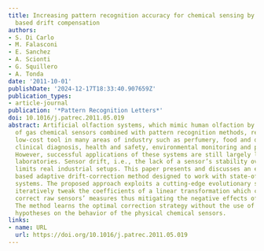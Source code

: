 ```yaml
---
title: Increasing pattern recognition accuracy for chemical sensing by evolutionary
  based drift compensation
authors:
- S. Di Carlo
- M. Falasconi
- E. Sanchez
- A. Scionti
- G. Squillero
- A. Tonda
date: '2011-10-01'
publishDate: '2024-12-17T18:33:40.907659Z'
publication_types:
- article-journal
publication: '*Pattern Recognition Letters*'
doi: 10.1016/j.patrec.2011.05.019
abstract: Artificial olfaction systems, which mimic human olfaction by using arrays
  of gas chemical sensors combined with pattern recognition methods, represent a potentially
  low-cost tool in many areas of industry such as perfumery, food and drink production,
  clinical diagnosis, health and safety, environmental monitoring and process control.
  However, successful applications of these systems are still largely limited to specialized
  laboratories. Sensor drift, i.e., the lack of a sensor’s stability over time, still
  limits real industrial setups. This paper presents and discusses an evolutionary
  based adaptive drift-correction method designed to work with state-of-the-art classification
  systems. The proposed approach exploits a cutting-edge evolutionary strategy to
  iteratively tweak the coefficients of a linear transformation which can transparently
  correct raw sensors’ measures thus mitigating the negative effects of the drift.
  The method learns the optimal correction strategy without the use of models or other
  hypotheses on the behavior of the physical chemical sensors.
links:
- name: URL
  url: https://doi.org/10.1016/j.patrec.2011.05.019
---
```

